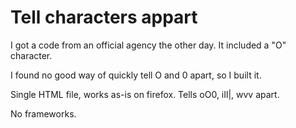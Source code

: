 Tell characters appart
======================

I got a code from an official agency the other day. It included a "O" character.

I found no good way of quickly tell O and 0 apart, so I built it.

Single HTML file, works as-is on firefox. Tells oO0, iIl|, wvv apart.

No frameworks.
